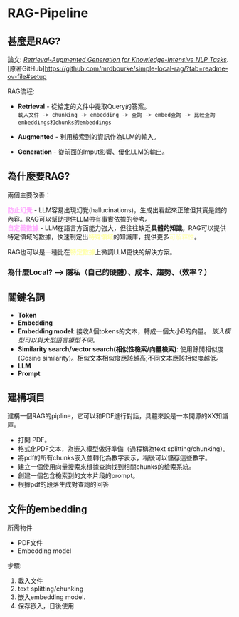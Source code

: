 # RAG-Pipeline

## 甚麼是RAG?

論文: [*Retrieval-Augmented Generation for Knowledge-Intensive NLP Tasks*](https://arxiv.org/abs/2005.11401).  
[原著GitHub]https://github.com/mrdbourke/simple-local-rag/?tab=readme-ov-file#setup

RAG流程:

* **Retrieval** - 從給定的文件中提取Query的答案。  
`載入文件 -> chunking -> embedding -> 查詢 -> embed查詢 -> 比較查詢embeddings和chunks的embeddings`

* **Augmented** - 利用檢索到的資訊作為LLM的輸入。
* **Generation** - 從前面的Imput影響、優化LLM的輸出。

## 為什麼要RAG?

兩個主要改善：

<font color=#faf>**防止幻覺**</font> - LLM容易出現幻覺(hallucinations)，生成出看起來正確但其實是錯的內容。RAG可以幫助提供LLM帶有事實依據的參考。  
<font color=#faf>**自定義數據**</font> - LLM在語言方面能力強大，但往往缺乏**具體的知識**。RAG可以提供特定領域的數據，快速制定出<font color=#ffa>**特殊領域**</font>的知識庫，提供更多<font color=#ffa>可解釋性</font>。

RAG也可以是一種比在<font color=#ffa>**特定數據**</font>上微調LLM更快的解決方案。

### 為什麼Local? --> 隱私（自己的硬體）、成本、趨勢、（效率？）  

## 關鍵名詞

- **Token**  
- **Embedding** 
- **Embedding model**: 接收A個tokens的文本，轉成一個大小B的向量。 *嵌入模型可以與大型語言模型不同。*  
- **Similarity search/vector search(相似性檢索/向量檢索)**: 使用餘閒相似度(Cosine similarity)。相似文本相似度應該越高;不同文本應該相似度越低。  
- **LLM** 
- **Prompt**

## 建構項目

建構一個RAG的pipline，它可以和PDF進行對話，具體來說是一本開源的XX知識庫。

* 打開 PDF。
* 格式化PDF文本，為嵌入模型做好準備（過程稱為text splitting/chunking）。
* 將pdf的所有chunks嵌入並轉化為數字表示，稍後可以儲存這些數字。
* 建立一個使用向量搜索來根據查詢找到相關chunks的檢索系統。
* 創建一個包含檢索到的文本片段的prompt。
* 根據pdf的段落生成對查詢的回答

## 文件的embedding

所需物件
* PDF文件
* Embedding model

步驟:
1. 載入文件
2. text splitting/chunking
3. 嵌入embedding model.
4. 保存嵌入，日後使用
